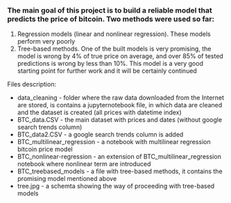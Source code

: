 ### The main goal of this project is to build a reliable model that predicts the price of bitcoin. Two methods were used so far:
1. Regression models (linear and nonlinear regression). These models perform very poorly
2. Tree-based methods. One of the built models is very promising, the model is wrong by 4% of true price on average, and over 85% of tested predictions is wrong by less than 10%. This model is a very good starting point for further work and it will be certainly continued

Files description:
- data_cleaning - folder where the raw data downloaded from the Internet are stored, is contains a jupyternotebook file, in which data are cleaned and the dataset is created (all prices with datetime index)
- BTC_data.CSV - the main dataset with prices and dates (without google search trends column)
- BTC_data2.CSV - a google search trends column is added
- BTC_multilinear_regression - a notebook with multilinear regression bitcoin price model
- BTC_nonlinear-regression - an extension of BTC_multilinear_regression notebook where nonlinear term are introduced
- BTC_treebased_models - a file with tree-based methods, it contains the promising model mentioned above
- tree.jpg - a schemta showing the way of proceeding with tree-based models

